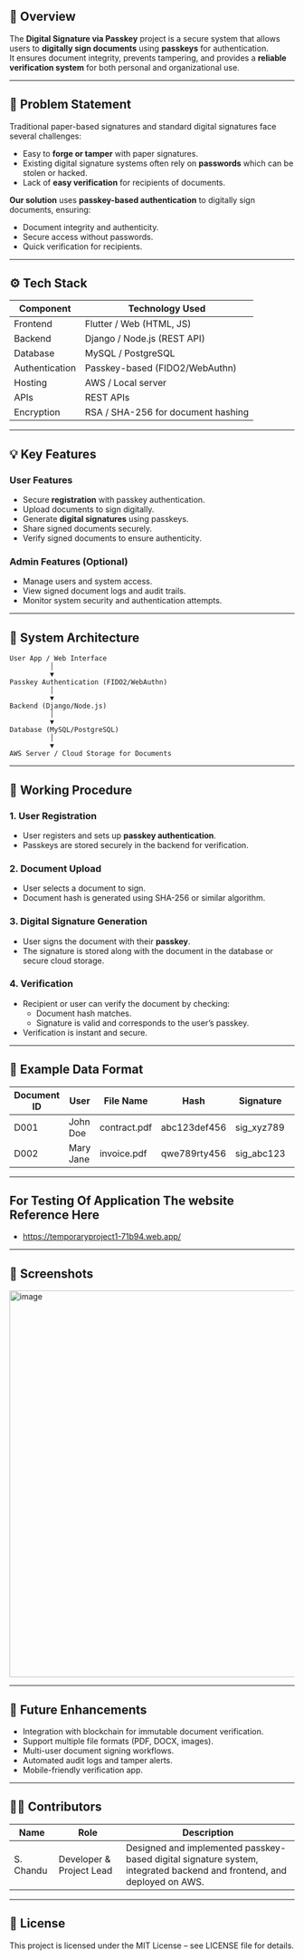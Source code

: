 ##                                         📖 Overview
The **Digital Signature via Passkey** project is a secure system that allows users to **digitally sign documents** using **passkeys** for authentication.  
It ensures document integrity, prevents tampering, and provides a **reliable verification system** for both personal and organizational use.

---

## 🎯 Problem Statement
Traditional paper-based signatures and standard digital signatures face several challenges:  
- Easy to **forge or tamper** with paper signatures.  
- Existing digital signature systems often rely on **passwords** which can be stolen or hacked.  
- Lack of **easy verification** for recipients of documents.  

**Our solution** uses **passkey-based authentication** to digitally sign documents, ensuring:  
- Document integrity and authenticity.  
- Secure access without passwords.  
- Quick verification for recipients.

---

## ⚙️ Tech Stack

| Component | Technology Used |
|-----------|----------------|
| Frontend | Flutter / Web (HTML, JS) |
| Backend | Django / Node.js (REST API) |
| Database | MySQL / PostgreSQL |
| Authentication | Passkey-based (FIDO2/WebAuthn) |
| Hosting | AWS / Local server |
| APIs | REST APIs |
| Encryption | RSA / SHA-256 for document hashing |

---

## 💡 Key Features

### User Features
- Secure **registration** with passkey authentication.  
- Upload documents to sign digitally.  
- Generate **digital signatures** using passkeys.  
- Share signed documents securely.  
- Verify signed documents to ensure authenticity.

### Admin Features (Optional)
- Manage users and system access.  
- View signed document logs and audit trails.  
- Monitor system security and authentication attempts.

---

## 🧩 System Architecture
```
User App / Web Interface
          │
          ▼
Passkey Authentication (FIDO2/WebAuthn)
          │
          ▼
Backend (Django/Node.js)
          │
          ▼
Database (MySQL/PostgreSQL)
          │
          ▼
AWS Server / Cloud Storage for Documents
```



---

## 🧠 Working Procedure

### 1. User Registration
- User registers and sets up **passkey authentication**.  
- Passkeys are stored securely in the backend for verification.

### 2. Document Upload
- User selects a document to sign.  
- Document hash is generated using SHA-256 or similar algorithm.

### 3. Digital Signature Generation
- User signs the document with their **passkey**.  
- The signature is stored along with the document in the database or secure cloud storage.

### 4. Verification
- Recipient or user can verify the document by checking:  
  - Document hash matches.  
  - Signature is valid and corresponds to the user’s passkey.  
- Verification is instant and secure.

---



## 🧾 Example Data Format
|Document ID	| User |	File Name |	Hash	| Signature |	Status|
|----------|----------|---------|---------|----------|--------|
D001 |	John Doe	| contract.pdf |	abc123def456|	sig_xyz789 |	Verified
D002	| Mary Jane	| invoice.pdf	| qwe789rty456	| sig_abc123	| Pending

---


## For Testing Of Application The website Reference Here

- https://temporaryproject1-71b94.web.app/
  
---

## 📸 Screenshots 

 <img width="1232" height="683" alt="image" src="https://github.com/user-attachments/assets/4379547e-4519-4a42-a8de-541cfe9aca6f" />


---



## 🚀 Future Enhancements

- Integration with blockchain for immutable document verification.
- Support multiple file formats (PDF, DOCX, images).
- Multi-user document signing workflows.
- Automated audit logs and tamper alerts.
- Mobile-friendly verification app.

---

## 👨‍💻 Contributors

| Name |	Role |	Description |
|---------|----------|----------|
S. Chandu	| Developer & Project Lead	|  Designed and implemented passkey-based digital signature system, integrated backend and frontend, and deployed on AWS.

---

## 📄 License
This project is licensed under the MIT License – see LICENSE file for details.


